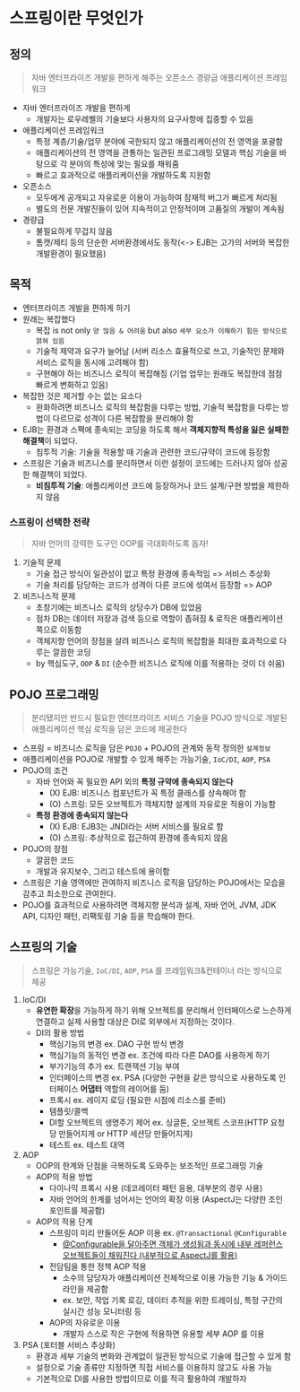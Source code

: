 # 스프링이란 무엇인가

## 정의
> 자바 엔터프라이즈 개발을 편하게 해주는 오픈소스 경량급 애플리케이션 프레임워크
- 자바 엔터프라이즈 개발을 편하게
    * 개발자는 로우레벨의 기술보다 사용자의 요구사항에 집중할 수 있음
- 애플리케이션 프레임워크
    * 특정 계층/기술/업무 분야에 국한되지 않고 애플리케이션의 전 영역을 포괄함
    * 애플리케이션의 전 영역을 관통하는 일관된 프로그래밍 모델과 핵심 기술을 바탕으로 각 분야의 특성에 맞는 필요를 채워줌
    * 빠르고 효과적으로 애플리케이션을 개발하도록 지원함
- 오픈소스
    * 모두에게 공개되고 자유로운 이용이 가능하여 잠재적 버그가 빠르게 처리됨
    * 별도의 전문 개발진들이 있어 지속적이고 안정적이며 고품질의 개발이 계속됨
- 경량급
    * 불필요하게 무겁지 않음
    * 톰캣/제티 등의 단순한 서버환경에서도 동작(<-> EJB는 고가의 서버와 복잡한 개발환경이 필요했음)

## 목적
- 엔터프라이즈 개발을 편하게 하기
- 원래는 복잡했다
    * 복잡 is not only `양 많음 & 어려움` but also `세부 요소가 이해하기 힘든 방식으로 얽혀 있음`
    * 기술적 제약과 요구가 늘어남 (서버 리소스 효율적으로 쓰고, 기술적인 문제와 서비스 로직을 동시에 고려해야 함)
    * 구현해야 하는 비즈니스 로직이 복잡해짐 (기업 업무는 원래도 복잡한데 점점 빠르게 변화하고 있음)
- 복잡한 것은 제거할 수는 없는 요소다
    * 완화하려면 비즈니스 로직의 복잡함을 다루는 방법, 기술적 복잡함을 다루는 방법이 다르므로 성격이 다른 복잡함을 분리해야 함
- EJB는 환경과 스펙에 종속되는 코딩을 하도록 해서 **객체지향적 특성을 잃은 실패한 해결책**이 되었다.
    * 침투적 기술: 기술을 적용할 때 기술과 관련한 코드/규약이 코드에 등장함
- 스프링은 기술과 비즈니스를 분리하면서 이런 설정이 코드에는 드러나지 않아 성공한 해결책이 되었다.
    * **비침투적 기술**: 애플리케이션 코드에 등장하거나 코드 설계/구현 방법을 제한하지 않음

### 스프링이 선택한 전략
> 자바 언어의 강력한 도구인 OOP를 극대화하도록 돕자!
1. 기술적 문제
    * 기술 접근 방식이 일관성이 없고 특정 환경에 종속적임 => 서비스 추상화
    * 기술 처리를 담당하는 코드가 성격이 다른 코드에 섞여서 등장함 => AOP
2. 비즈니스적 문제
    * 초창기에는 비즈니스 로직의 상당수가 DB에 있었음
    * 점차 DB는 데이터 저장과 검색 등으로 역할이 좁혀짐 & 로직은 애플리케이션 쪽으로 이동함
    * 객체지향 언어의 장점을 살려 비즈니스 로직의 복잡함을 최대한 효과적으로 다루는 깔끔한 코딩
    * by 핵심도구, `OOP` & `DI` (순수한 비즈니스 로직에 이를 적용하는 것이 더 쉬움)

## POJO 프로그래밍
> 분리됐지만 반드시 필요한 엔터프라이즈 서비스 기술을 POJO 방식으로 개발된 애플리케이션 핵심 로직을 담은 코드에 제공한다
- 스프링 = 비즈니스 로직을 담은 `POJO` + POJO의 관계와 동작 정의한 `설계정보`
- 애플리케이션을 POJO로 개발할 수 있게 해주는 가능기술, `IoC/DI`, `AOP`, `PSA`
- POJO의 조건
    * 자바 언어와 꼭 필요한 API 외의 **특정 규약에 종속되지 않는다**
        + (X) EJB: 비즈니스 컴포넌트가 꼭 특정 클래스를 상속해야 함
        + (O) 스프링: 모든 오브젝트가 객체지향 설계의 자유로운 적용이 가능함
    * **특정 환경에 종속되지 않는다**
        + (X) EJB: EJB3는 JNDI라는 서버 서비스를 필요로 함
        + (O) 스프링: 추상적으로 접근하여 환경에 종속되지 않음
- POJO의 장점
    * 깔끔한 코드
    * 개발과 유지보수, 그리고 테스트에 용이함
- 스프링은 기술 영역에만 관여하지 비즈니스 로직을 담당하는 POJO에서는 모습을 감추고 최소한으로 관여한다.
- POJO를 효과적으로 사용하려면 객체지향 분석과 설계, 자바 언어, JVM, JDK API, 디자인 패턴, 리팩토링 기술 등을 학습해야 한다.

## 스프링의 기술
> 스프링은 가능기술, `IoC/DI`, `AOP`, `PSA` 를 프레임워크&컨테이너 라는 방식으로 제공
1. IoC/DI
    - **유연한 확장**을 가능하게 하기 위해 오브젝트를 분리해서 인터페이스로 느슨하게 연결하고 실제 사용할 대상은 DI로 외부에서 지정하는 것이다.
    - DI의 활용 방법
        * 핵심기능의 변경 ex. DAO 구현 방식 변경
        * 핵심기능의 동적인 변경 ex. 조건에 따라 다른 DAO를 사용하게 하기
        * 부가기능의 추가 ex. 트랜잭션 기능 부여
        * 인터페이스의 변경 ex. PSA (다양한 구현을 같은 방식으로 사용하도록 인터페이스 **어댑터** 역할의 레이어를 둠)
        * 프록시 ex. 레이지 로딩 (필요한 시점에 리소스를 준비)
        * 템플릿/콜백
        * DI할 오브젝트의 생명주기 제어 ex. 싱글톤, 오브젝트 스코프(HTTP 요청당 만들어지게 or HTTP 세션당 만들어지게)
        * 테스트 ex. 테스트 대역
2. AOP
    - OOP의 한계와 단점을 극복하도록 도와주는 보조적인 프로그래밍 기술
    - AOP의 적용 방법
        * 다이나믹 프록시 사용 (데코레이터 패턴 응용, 대부분의 경우 사용)
        * 자바 언어의 한계를 넘어서는 언어의 확장 이용 (AspectJ는 다양한 조인 포인트를 제공함)
    - AOP의 적용 단계
        * 스프링이 미리 만들어둔 AOP 이용 ex. `@Transactional` `@Configurable`
            + [@Configurable을 달아주면 객체가 생성됨과 동시에 내부 레퍼런스 오브젝트들이 채워진다 (내부적으로 AspectJ를 활용)](http://egloos.zum.com/springmvc/v/548980)
        * 전담팀을 통한 정책 AOP 적용
            + 소수의 담당자가 애플리케이션 전체적으로 이용 가능한 기능 & 가이드라인을 제공함
            + ex. 보안, 작업 기록 로깅, 데이터 추적을 위한 트레이싱, 특정 구간의 실시간 성능 모니터링 등
        * AOP의 자유로운 이용
            + 개발자 스스로 작은 구현에 적용하면 유용할 세부 AOP 를 이용
3. PSA (포터블 서비스 추상화)
    - 환경과 세부 기술의 변화와 관계없이 일관된 방식으로 기술에 접근할 수 있게 함
    - 설정으로 기술 종류만 지정하면 직접 서비스를 이용하지 않고도 사용 가능
    - 기본적으로 DI를 사용한 방법이므로 이를 적극 활용하여 개발하자